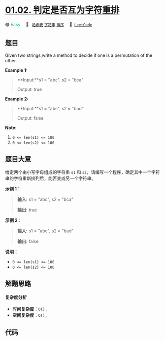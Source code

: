 # [01.02. 判定是否互为字符重排](https://leetcode.cn/problems/check-permutation-lcci)

🟢 <font color=#15bd66>Easy</font>&emsp; 🔖&ensp; [`哈希表`](/tag/hash-table.md) [`字符串`](/tag/string.md) [`排序`](/tag/sorting.md)&emsp; 🔗&ensp;[`LeetCode`](https://leetcode.cn/problems/check-permutation-lcci)

## 题目

Given two strings,write a method to decide if one is a permutation of the
other.

**Example 1:**

> 
> 
> 
> 
> 
> **Input:**s1 = "abc", s2 = "bca"
> 
> Output: true

**Example 2:**

> 
> 
> 
> 
> 
> **Input:**s1 = "abc", s2 = "bad"
> 
> Output: false
> 
> 

**Note:**

  1. `0 <= len(s1) <= 100 `
  2. `0 <= len(s2) <= 100`


## 题目大意

给定两个由小写字母组成的字符串 `s1` 和 `s2`，请编写一个程序，确定其中一个字符串的字符重新排列后，能否变成另一个字符串。

**示例 1：**

> 
> 
> 
> 
> 
> **输入:** s1 = "abc", s2 = "bca"
> 
> **输出:** true 
> 
> 

**示例 2：**

> 
> 
> 
> 
> 
> **输入:** s1 = "abc", s2 = "bad"
> 
> **输出:** false
> 
> 

**说明：**

  * `0 <= len(s1) <= 100 `
  * `0 <= len(s2) <= 100 `


## 解题思路

#### 复杂度分析

- **时间复杂度**：`O()`，
- **空间复杂度**：`O()`，

## 代码

```javascript

```